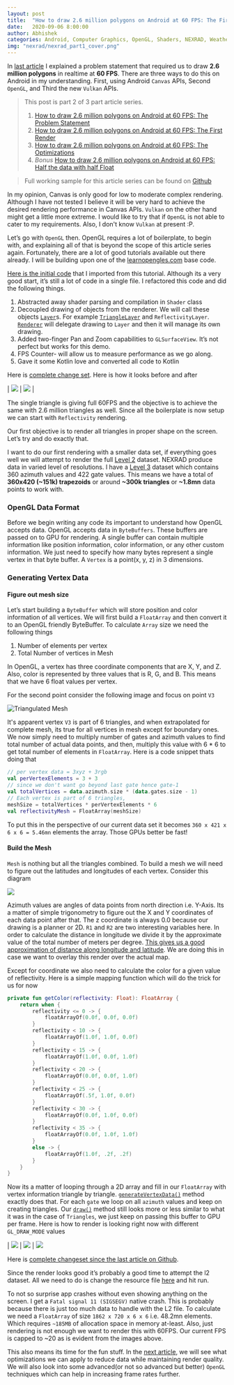 ```yaml
---
layout: post
title:  "How to draw 2.6 million polygons on Android at 60 FPS: The First Render"
date:   2020-09-06 8:00:00
author: Abhishek
categories: Android, Computer Graphics, OpenGL, Shaders, NEXRAD, Weather Visualization, Rendering, 3D
img: "nexrad/nexrad_part1_cover.png"
---
```


In [last article]({{site.url}}/draw-2.6-million-polygons-at-60fps-android) I explained a problem statement that required us to draw **2.6 million polygons** in realtime at **60 FPS**. 
There are three ways to do this on Android in my understanding. First, using Android `Canvas` APIs, Second `OpenGL`, and Third the new `Vulkan` APIs. 

> This post is part 2 of 3 part article series.
> 1. [How to draw 2.6 million polygons on Android at 60 FPS: The Problem Statement]({{site.url}}/draw-2.6-million-polygons-at-60fps-android)
> 2. [How to draw 2.6 million polygons on Android at 60 FPS: The First Render]({{site.url}}/draw-2.6-million-polygons-at-60fps-first-render)
> 3. [How to draw 2.6 million polygons on Android at 60 FPS: The Optimizations]({{site.url}}/draw-2.6-million-polygons-at-60fps-optimize)
> 4. *Bonus* [How to draw 2.6 million polygons on Android at 60 FPS: Half the data with half Float]({{site.url}}/draw-2.6-million-polygons-at-60fps-half-float)

> Full working sample for this article series can be found on [Github](https://github.com/abhishekBansal/nexrad-render/tree/master)

In my opinion, Canvas is only good for low to moderate complex rendering. Although I have not tested I believe it will be very hard to achieve the desired rendering performance in Canvas APIs. `Vulkan` on the other hand might get a little more extreme. I would like to try that if `OpenGL` is not able to cater to my requirements. Also, I don't know `Vulkan` at present :P.

Let’s go with `OpenGL` then. OpenGL requires a lot of boilerplate, to begin with, and explaining all of that is beyond the scope of this article series again. Fortunately, there are a lot of good tutorials available out there already. I will be building upon one of the [learnopengles.com](https://github.com/learnopengles/Learn-OpenGLES-Tutorials/tree/master/android) base code.

[Here is the initial code](https://github.com/abhishekBansal/nexrad-render/commit/c552fb6964fc4df3155ee4f8c3f032cd572bf182) that I imported from this tutorial. Although its a very good start, it’s still a lot of code in a single file. I refactored this code and did the following things.

1. Abstracted away shader parsing and compilation in `Shader` class
2. Decoupled drawing of objects from the renderer. We will call these objects [`Layer`](https://github.com/abhishekBansal/nexrad-render/blob/master/app/src/main/java/dev/abhishekbansal/nexrad/layers/Layer.kt)s. For example [`TriangleLayer`](https://github.com/abhishekBansal/nexrad-render/blob/master/app/src/main/java/dev/abhishekbansal/nexrad/layers/TriangleLayer.kt) and `ReflectivityLayer`. [`Renderer`](https://github.com/abhishekBansal/nexrad-render/blob/master/app/src/main/java/dev/abhishekbansal/nexrad/renderer/NexradRenderer.kt) will delegate drawing to `Layer` and then it will manage its own drawing.
3. Added two-finger Pan and Zoom capabilities to `GLSurfaceView`. It’s not perfect but works for this demo.
4. FPS Counter- will allow us to measure performance as we go along.
5. Gave it some Kotlin love and converted all code to Kotlin

Here is [complete change set](https://github.com/abhishekBansal/nexrad-render/pull/1/files). Here is how it looks before and after

| ![](/assets/images/nexrad/Lesson1Renderer.png) | ![](/assets/images/nexrad/after_refactor.png) |

The single triangle is giving full 60FPS and the objective is to achieve the same with 2.6 million triangles as well. Since all the boilerplate is now setup we can start with `Reflectivity` rendering. 

Our first objective is to render all triangles in proper shape on the screen. Let’s try and do exactly that.

I want to do our first rendering with a smaller data set, if everything goes well we will attempt to render the full [Level 2](https://data.nodc.noaa.gov/cgi-bin/iso?id=gov.noaa.ncdc:C00345) dataset. NEXRAD produce data in varied level of resolutions. I have a [Level 3](https://data.nodc.noaa.gov/cgi-bin/iso?id=gov.noaa.ncdc:C00708) dataset which contains 360 azimuth values and 422 gate values. This means we have a total of **360x420 (~151k) trapezoids** or around **~300k triangles** or **~1.8mn** data points to work with.

### OpenGL Data Format
Before we begin writing any code its important to understand how OpenGL accepts data. OpenGL accepts data in `ByteBuffers`. These buffers are passed on to GPU for rendering. A single buffer can contain multiple information like position information, color information, or any other custom information. We just need to specify how many bytes represent a single vertex in that byte buffer. A `Vertex` is a point(x, y, z) in 3 dimensions.

### Generating Vertex Data

#### Figure out mesh size
Let’s start building a `ByteBuffer` which will store position and color information of all vertices. We will first build a `FloatArray` and then convert it to an OpenGL friendly ByteBuffer. To calculate `Array` size we need the following things
1. Number of elements per vertex 
2. Total Number of vertices in Mesh

In OpenGL, a vertex has three coordinate components that are X, Y, and Z. Also, color is represented by three values that is R, G, and B. This means that we have 6 float values per vertex.

For the second point consider the following image and focus on point `V3`

![Triangulated Mesh](/assets/images/nexrad/triangulated_mesh.png)

It's apparent vertex `V3` is part of 6 triangles, and when extrapolated for complete mesh, its true for all vertices in mesh except for boundary ones. 
We now simply need to multiply number of gates and azimuth values to find total number of actual data points, and then, multiply this value with 6 * 6 to get total number of elements in `FloatArray`. Here is a code snippet thats doing that
```kotlin
// per vertex data = 3xyz + 3rgb
val perVertexElements = 3 + 3
// since we don't want go beyond last gate hence gate-1
val totalVertices = data.azimuth.size * (data.gates.size - 1)
// Each vertex is part of 6 triangles,
meshSize = totalVertices * perVertexElements * 6
val reflectivityMesh = FloatArray(meshSize)
```

To put this in the perspective of our current data set it becomes `360 x 421 x 6 x 6 = 5.46mn` elements the array. Those GPUs  better be fast!

#### Build the Mesh

`Mesh` is nothing but all the triangles combined. To build a mesh we will need to figure out the latitudes and longitudes of each vertex. Consider this diagram

![](/assets/images/nexrad/triangle_coordinates.png)

Azimuth values are angles of data points from north direction i.e. Y-Axis. Its a matter of simple trigonometry to figure out the X and Y coordinates of each data point after that. The z coordinate is always 0.0 because our drawing is a planner or 2D. `R1` and `R2` are two interesting variables here. In order to calculate the distance in longitude we divide it by the approximate value of the total number of meters per degree. [This gives us a good approximation of distance along longitude and latitude](https://gis.stackexchange.com/questions/2951/algorithm-for-offsetting-a-latitude-longitude-by-some-amount-of-meters). We are doing this in case we want to overlay this render over the actual map.

Except for coordinate we also need to calculate the color for a given value of reflectivity. Here is a simple mapping function which will do the trick for us for now

```kotlin
private fun getColor(reflectivity: Float): FloatArray {
    return when {
        reflectivity <= 0 -> {
            floatArrayOf(0.0f, 0.0f, 0.0f)
        }
        reflectivity < 10 -> {
            floatArrayOf(1.0f, 1.0f, 0.0f)
        }
        reflectivity < 15 -> {
            floatArrayOf(1.0f, 0.0f, 1.0f)
        }
        reflectivity < 20 -> {
            floatArrayOf(0.0f, 0.0f, 1.0f)
        }
        reflectivity < 25 -> {
            floatArrayOf(.5f, 1.0f, 0.0f)
        }
        reflectivity < 30 -> {
            floatArrayOf(0.0f, 1.0f, 0.0f)
        }
        reflectivity < 35 -> {
            floatArrayOf(0.0f, 1.0f, 1.0f)
        }
        else -> {
            floatArrayOf(1.0f, .2f, .2f)
        }
    }
}
```

Now its a matter of looping through a 2D array and fill in our `FloatArray` with vertex information triangle by triangle. [`generateVertexData()`](https://github.com/abhishekBansal/nexrad-render/blob/first_l3_render/app/src/main/java/dev/abhishekbansal/nexrad/layers/ReflectivityLayer.kt#L126) method exactly does that. For each `gate` we loop on all `azimuth` values and keep on creating triangles. Our [`draw()`](https://github.com/abhishekBansal/nexrad-render/blob/first_l3_render/app/src/main/java/dev/abhishekbansal/nexrad/layers/ReflectivityLayer.kt#L97) method still looks more or less similar to what it was in the case of `Triangles`, we just keep on passing this buffer to GPU per frame. Here is how to render is looking right now with different `GL_DRAW_MODE` values

| ![](/assets/images/nexrad/l3_data_triangulated_zoomed_out_mesh.png) | ![](/assets/images/nexrad/l3_data_triangulated_mesh.png) | ![](/assets/images/nexrad/l3_data_unfilled_square_mesh.png)

Here is [complete changeset since the last article on Github](https://github.com/abhishekBansal/nexrad-render/pull/2/files).

Since the render looks good it’s probably a good time to attempt the l2 dataset. All we need to do is change the resource file [here](https://github.com/abhishekBansal/nexrad-render/blob/first_l3_render/app/src/main/java/dev/abhishekbansal/nexrad/layers/ReflectivityLayer.kt#L234) and hit run.

To not so surprise app crashes without even showing anything on the screen. I get a `Fatal signal 11 (SIGSEGV)` native crash. This is probably because there is just too much data to handle with the L2 file. To calculate we need a `FloatArray` of size `1862 x 720 x 6 x 6` i.e. 48.2mn elements. Which requires `~185MB` of allocation space in memory at-least. Also, just rendering is not enough we want to render this with 60FPS. Our current FPS is capped to ~20 as is evident from the images above.

This also means its time for the fun stuff. In the [next article]({{site.url}}/draw-2.6-million-polygons-at-60fps-optimize), we will see what optimizations we can apply to reduce data while maintaining render quality. We will also look into some advanced(or not so advanced but better) `OpenGL` techniques which can help in increasing frame rates further.